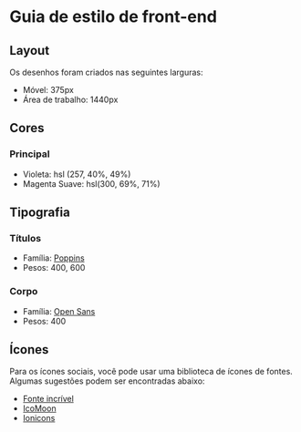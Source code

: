 # Guia de estilo de front-end

## Layout

Os desenhos foram criados nas seguintes larguras:

- Móvel: 375px
- Área de trabalho: 1440px

## Cores

### Principal

- Violeta: hsl (257, 40%, 49%)
- Magenta Suave: hsl(300, 69%, 71%)

## Tipografia

### Títulos

- Família: [Poppins](https://fonts.google.com/specimen/Poppins)
- Pesos: 400, 600

### Corpo

- Família: [Open Sans](https://fonts.google.com/specimen/Open+Sans)
- Pesos: 400

## Ícones

Para os ícones sociais, você pode usar uma biblioteca de ícones de fontes. Algumas sugestões podem ser encontradas abaixo:

- [Fonte incrível](https://fontawesome.com/)
- [IcoMoon](https://icomoon.io/)
- [Ionicons](https://ionicons.com/)